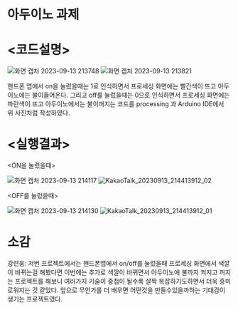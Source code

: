 # 아두이노 과제

# <코드설명>
![화면 캡처 2023-09-13 213748](https://github.com/ryeonwoong/Aduino-project/assets/127822756/04eeec33-b14b-4837-af50-d25e2cdb9940)
![화면 캡처 2023-09-13 213821](https://github.com/ryeonwoong/Aduino-project/assets/127822756/54a52b9a-32ec-48be-b90b-f56ef382a0bb)

핸드폰 앱에서 on을 눌렀을때는 1로 인식하면서 프로세싱 화면에는 빨간색이 뜨고 아두이노에는 불이들어온다. 그리고
off를 눌렀을때는 0으로 인식하면서 프로세싱 화면에는 파란색이 뜨고 아두이노에서는 불이꺼지는 코드를 processing 과 Arduino IDE에서 위 사진처럼 작성하였다.

# <실행결과>

<ON을 눌렀을때>

![화면 캡처 2023-09-13 214117](https://github.com/ryeonwoong/Aduino-project/assets/127822756/b16287d0-08bd-426c-8d7c-c1c7ec58c7bd)
![KakaoTalk_20230913_214413912_02](https://github.com/ryeonwoong/Aduino-project/assets/127822756/678758a6-c117-4cc5-aa35-ec45aa083e17)

<OFF를 눌렀을때>

![화면 캡처 2023-09-13 214130](https://github.com/ryeonwoong/Aduino-project/assets/127822756/90b91f29-daff-43bd-8b02-a0b00e29a4b8)
![KakaoTalk_20230913_214413912_01](https://github.com/ryeonwoong/Aduino-project/assets/127822756/41b2a652-bd09-4d5a-ba7b-7f3a2505c012)

# 소감
강련웅: 저번 프로젝트에서는 핸드폰앱에서 on/off를 눌렀을때 프로세싱 화면에서 색깔이 바뀌는걸 해봤다면 이번에는 추가로 색깔이 바뀌면서 아두이노에 불까지 켜지고 꺼지는 프로젝트를 해보니 여러가지 기술이 중첩이 될수록 살짝 복잡하기도하면서 더욱 흥미로워지는 것 같았다. 앞으로 무언가를 더 배우면 어떤것을 만들수있을까하는 기대감이 생기는 프로젝트였다.
